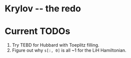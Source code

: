 # Krylov -- the redo

# Current TODOs

1. Try TEBD for Hubbard with Toeplitz filling.
1. Figure out why `s[:, 0]` is all ~1 for the LiH Hamiltonian.